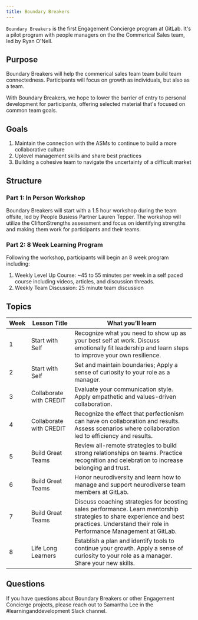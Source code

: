 ```yaml
---
title: Boundary Breakers
---
```


`Boundary Breakers` is the first Engagement Concierge program at GitLab. It's a pilot program with people managers on the the Commerical Sales team, led by Ryan O'Nell.

## Purpose

Boundary Breakers will help the commerical sales team team build team connectedness. Participants will focus on growth as individuals, but also as a team.

With Boundary Breakers, we hope to lower the barrier of entry to personal development for participants, offering selected material that's focused on common team goals.

## Goals

1. Maintain the connection with the ASMs to continue to build a more collaborative culture
1. Uplevel management skills and share best practices
1. Building a cohesive team to navigate the uncertainty of a difficult market

## Structure

### Part 1: In Person Workshop

Boundary Breakers will start with a 1.5 hour workshop during the team offsite, led by People Busiess Partner Lauren Tepper. The workshop will utilize the CliftonStrengths assessment and focus on identifying strengths and making them work for participants and their teams.

### Part 2: 8 Week Learning Program

Following the workshop, participants will begin an 8 week program including:

1. Weekly Level Up Course: ~45 to 55 minutes per week in a self paced course including videos, articles, and discussion threads.
1. Weekly Team Discussion: 25 minute team discussion

## Topics

| Week | Lesson Title | What you’ll learn |
| ----- | ----- | ---------- |
| 1 | Start with Self | Recognize what you need to show up as your best self at work. Discuss emotionally fit leadership and learn steps to improve your own resilience.|
| 2 | Start with Self | Set and maintain boundaries; Apply a sense of curiosity to your role as a manager.|
| 3| Collaborate with CREDIT | Evaluate your communication style. Apply empathetic and values-driven collaboration. |
| 4 | Collaborate with CREDIT | Recognize the effect that perfectionism can have on collaboration and results. Assess scenarios where collaboration led to efficiency and results. |
| 5 | Build Great Teams | Review all-remote strategies to build strong relationships on teams. Practice recognition and celebration to increase belonging and trust. |
| 6 | Build Great Teams | Honor neurodiversity and learn how to manage and support neurodiverse team members at GitLab. |
| 7 | Build Great Teams | Discuss coaching strategies for boosting sales performance. Learn mentorship strategies to share experience and best practices. Understand their role in Performance Management at GitLab. |
| 8 | Life Long Learners | Establish a plan and identify tools to continue your growth. Apply a sense of curiosity to your role as a manager. Share your new skills. |

## Questions

If you have questions about Boundary Breakers or other Engagement Concierge projects, please reach out to Samantha Lee in the #learninganddevelopment Slack channel.

